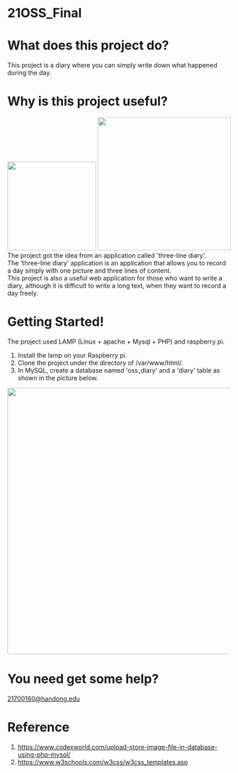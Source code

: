 # 21OSS_Final

# What does this project do?
This project is a diary where you can simply write down what happened during the day.

# Why is this project useful?
<img src="https://user-images.githubusercontent.com/49269070/121779610-8d106080-cbd7-11eb-97f1-40c108e14f8a.jpg" width=200>
  <img src="https://user-images.githubusercontent.com/49269070/121779533-24c17f00-cbd7-11eb-8189-bc5787e65041.png" width=300><br/>
The project got the idea from an application called 'three-line diary'.<br/>
The 'three-line diary' application is an application that allows you to record a day simply with one picture and three lines of content.<br/>
This project is also a useful web application for those who want to write a diary, although it is difficult to write a long text, when they want to record a day freely.

# Getting Started!
The project used LAMP (Linux + apache + Mysql + PHP) and raspberry pi.
1. Install the lamp on your Raspberry pi.
2. Clone the project under the directory of /var/www/html/.
3. In MySQL, create a database named 'oss_diary' and a 'diary' table as shown in the picture below.

<img src="https://user-images.githubusercontent.com/49269070/121779106-f93d9500-cbd4-11eb-9edf-0281aa316b7f.png" width=600>

# You need get some help?
21700160@handong.edu

# Reference
1.	https://www.codexworld.com/upload-store-image-file-in-database-using-php-mysql/
2.	https://www.w3schools.com/w3css/w3css_templates.asp
